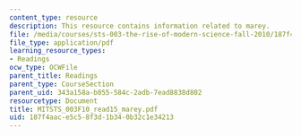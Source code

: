 ```yaml
---
content_type: resource
description: This resource contains information related to marey.
file: /media/courses/sts-003-the-rise-of-modern-science-fall-2010/187f4aace5c58f3d1b340b32c1e34213_MITSTS_003F10_read15_marey.pdf
file_type: application/pdf
learning_resource_types:
- Readings
ocw_type: OCWFile
parent_title: Readings
parent_type: CourseSection
parent_uid: 343a158a-b055-584c-2adb-7ead8838d802
resourcetype: Document
title: MITSTS_003F10_read15_marey.pdf
uid: 187f4aac-e5c5-8f3d-1b34-0b32c1e34213
---
```

